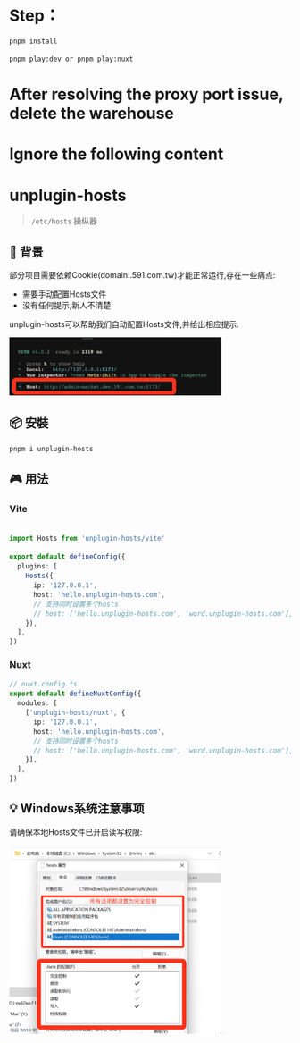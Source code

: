 # Step：

```
pnpm install

pnpm play:dev or pnpm play:nuxt

```

# After resolving the proxy port issue, delete the warehouse

# Ignore the following content

# unplugin-hosts

> `/etc/hosts` 操纵器

## 📓 背景

部分项目需要依赖Cookie(domain:.591.com.tw)才能正常运行,存在一些痛点:

  - 需要手动配置Hosts文件
  - 没有任何提示,新人不清楚

unplugin-hosts可以帮助我们自动配置Hosts文件,并给出相应提示.

<img src="./banner.png" width="380" />


## 📦 安裝

```bash
pnpm i unplugin-hosts
```

## 🎮 用法

### Vite

```ts

import Hosts from 'unplugin-hosts/vite'

export default defineConfig({
  plugins: [
    Hosts({
      ip: '127.0.0.1',
      host: 'hello.unplugin-hosts.com',
      // 支持同时设置多个hosts
      // host: ['hello.unplugin-hosts.com', 'word.unplugin-hosts.com'],
    }),
  ],
})
```

### Nuxt

```ts
// nuxt.config.ts
export default defineNuxtConfig({
  modules: [
    ['unplugin-hosts/nuxt', {
      ip: '127.0.0.1',
      host: 'hello.unplugin-hosts.com',
      // 支持同时设置多个hosts
      // host: ['hello.unplugin-hosts.com', 'word.unplugin-hosts.com'],
    }],
  ],
})
```


## 💡 Windows系统注意事项

  请确保本地Hosts文件已开启读写权限:

<img src="./notice.png" width="380" />

